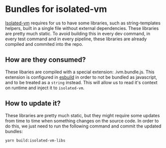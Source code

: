 # Bundles for isolated-vm

[Isolated-vm](https://github.com/laverdet/isolated-vm) requires for us to have some libraries, such as string-templates helpers, built in a single file without external dependencies. These libraries are pretty much static. To avoid building this in every dev command, in every test command and in every pipeline, these libraries are already compiled and commited into the repo.

## How are they consumed?

These libaries are compiled with a special extension: .ivm.bundle.js. This extension is configured in [esbuild](/scripts/build.js) in order to not be bundled as javascript, and to be treated as a `string` instead. This will allow us to read it's context on runtime and inject it to `isolated-vm`.

## How to update it?

These libraries are pretty much static, but they might require some updates from time to time when something changes on the source code. In order to do this, we just need to run the following command and commit the updated bundles:

```
yarn build:isolated-vm-libs
```
